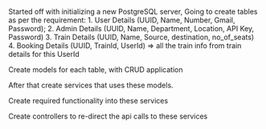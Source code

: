 Started off with initializing a new PostgreSQL server, 
Going to create tables as per the requirement: 
    1. User Details (UUID, Name, Number, Gmail, Password);
    2. Admin Details (UUID, Name, Department, Location, API Key, Password)
    3. Train Details (UUID, Name, Source, destination, no_of_seats)
    4. Booking Details (UUID, TrainId, UserId) => all the train info from train details for this UserId

Create models for each table, with CRUD application

After that create services that uses these models.

Create required functionality into these services

Create controllers to re-direct the api calls to these services

